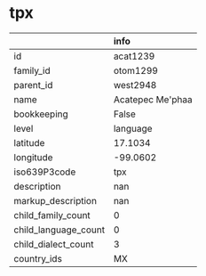 # tpx
|                      | info             |
|:---------------------|:-----------------|
| id                   | acat1239         |
| family_id            | otom1299         |
| parent_id            | west2948         |
| name                 | Acatepec Me'phaa |
| bookkeeping          | False            |
| level                | language         |
| latitude             | 17.1034          |
| longitude            | -99.0602         |
| iso639P3code         | tpx              |
| description          | nan              |
| markup_description   | nan              |
| child_family_count   | 0                |
| child_language_count | 0                |
| child_dialect_count  | 3                |
| country_ids          | MX               |
